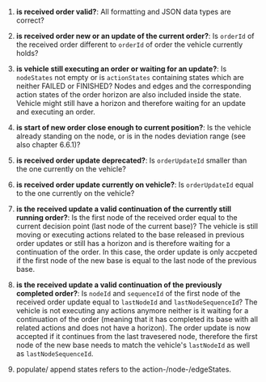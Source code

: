 <!---
@startuml
start
#lightgreen:Order arrives via MQTT;
#lightgreen:Validate JSON;
if ((1) is received order valid?) then (no)
    #red:reject order
    throw error;
    stop
endif
->yes;
    if ((2) is received order new?) then (yes)
        if ((3) is vehicle still executing\nan order or waiting for an update?) then (yes)
        #red:reject order\nthrow error;
         stop
       endif
       ->no;
            if ((4) is start of new order close\nenough to current position?) then (no)
                #red:reject order\nthrow error;
                stop
            endif
            ->yes;
                #lightgreen:delete states of previous order;
                #lightgreen:accept order\nset orderId and orderUpdateId\npopulate states of new order (9);
          #lightgreen: execute order;
     else (no - received order is update of current order)
        if ((5) is received order update deprecated?) then (yes)
            #red:reject order\nthrow error;
            stop
        endif
        ->no;
            if ((6) is order update currently on vehicle?) then (yes - vehicle already\n has received update)
                #lightgreen: discard message;
                stop
            endif
            ->no;
                if ((3) is vehicle still executing an\norder or waiting for an update?) then (yes)
                    if ((7) is the received update a valid\ncontinuation of the currently\nrunning order?) then (no)
                      #red:reject order\nthrow error;
                      stop
                    endif
                    ->yes;
                        #lightgreen:clear horizon, if vehicle has one;
                        #lightgreen:- accept order update\n- set orderUpdateId\n- append states to the ones\ncurrently running/planned (9);
                else (no)
                    if ((8) is the received update a valid\ncontinuation of the previous\ncompleted actions?) then (no)
                        #red:reject order\nthrow error;
                        stop;
                    endif
                    ->yes;
                    #lightgreen:- accept order update\n- set orderUpdateId\n- populate newly added states (9);
                endif
                #lightgreen:execute order;
    endif
stop
@enduml
-->



1)	**is received order valid?**:
All formatting and JSON data types are correct?

2)	**is received order new or an update of the current order?**:
Is `orderId` of the received order different to  `orderId` of order the vehicle currently holds?

3)	**is vehicle still executing an order or waiting for an update?**:
Is `nodeStates` not empty or is `actionStates` containing states which are neither FAILED or FINISHED? Nodes and edges and the corresponding action states of the order horizon are also included inside the state. Vehicle might still have a horizon and therefore waiting for an update and executing an order.

4) **is start of new order close enough to current position?**:	Is the vehicle already standing on the node, or is in the nodes deviation range (see also chapter 6.6.1)?

5) **is received order update deprecated?**: Is `orderUpdateId` smaller than the one currently on the vehicle?

6)	**is received order update currently on vehicle?**: Is `orderUpdateId` equal to the one currently on the vehicle?

7)	**is the received update a valid continuation of the currently still running order?**:	Is the first node of the received order equal to the current decision point (last node of the current base)? The vehicle is still moving or executing actions related to the base released in previous order updates or still has a horizon and is therefore waiting for a continuation of the order. In this case, the order update is only accpeted if the first node of the new base is equal to the last node of the previous base.

8)	**is the received update a valid continuation of the previously completed order?**: Is `nodeId` and `sequenceId` of the first node of the received order update equal to `lastNodeId` and `lastNodeSequenceId`? The vehicle is not executing any actions anymore neither is it waiting for a continuation of the order (meaning that it has completed its base with all related actions and does not have a horizon). The order update is now accepted if it continues from the last travesered node, therefore the first node of the new base needs to match the vehicle's `lastNodeId` as well as `lastNodeSequenceId`.

9)	populate/ append states	refers to the action-/node-/edgeStates.
